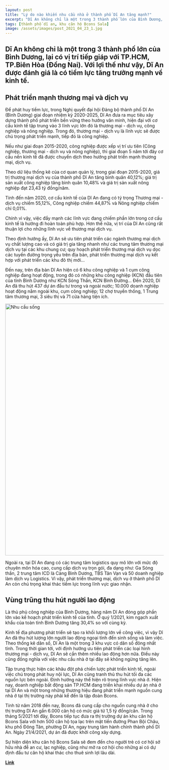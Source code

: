 ```yaml
---
layout: post
title: "Lý do nào khiến nhu cầu nhà ở thành phố Dĩ An tăng mạnh?"
excerpt: "Dĩ An không chỉ là một trong 3 thành phố lớn của Bình Dương, lại có vị trí tiếp giáp với TP.HCM, TP.Biên Hòa (Đồng Nai). Với lợi thế như vậy, Dĩ An được đánh giá là có tiềm lực tăng trưởng mạnh về kinh tế."
tags: [thành phố dĩ an, khu căn hộ Bcons Sala]
image: /assets/images/post_2021_04_23_1.jpg
---
```


## **Dĩ An không chỉ là một trong 3 thành phố lớn của Bình Dương, lại có vị trí tiếp giáp với TP.HCM, TP.Biên Hòa (Đồng Nai). Với lợi thế như vậy, Dĩ An được đánh giá là có tiềm lực tăng trưởng mạnh về kinh tế.**

## Phát triển mạnh thương mại và dịch vụ

Để phát huy tiềm lực, trong Nghị quyết đại hội Đảng bộ thành phố Dĩ An (Bình Dương) giai đoạn nhiệm kỳ 2020-2025, Dĩ An đưa ra mục tiêu xây dựng thành phố phát triển bền vững theo hướng văn minh, hiện đại với cơ cấu kinh tế tập trung vào 3 lĩnh vực lớn đó là thương mại - dịch vụ, công nghiệp và nông nghiệp. Trong đó, thương mại - dịch vụ là lĩnh vực sẽ được chú trọng phát triển mạnh, tiếp đó là công nghiệp.

Nếu như giai đoạn 2015-2020, công nghiệp được xếp vị trí ưu tiên (Công nghiệp, thương mại - dịch vụ và nông nghiệp), thì giai đoạn 5 năm tới đây cơ cấu nền kinh tế đã được chuyển dịch theo hướng phát triển mạnh thương mại, dịch vụ.

Theo dữ liệu thống kê của cơ quan quản lý, trong giai đoạn 2015-2020, giá trị thương mại dịch vụ của thành phố Dĩ An tăng bình quân 40,12%; giá trị sản xuất công nghiệp tăng bình quân 10,48% và giá trị sản xuất nông nghiệp đạt 23,43 tỷ đồng/năm.

Tính đến năm 2020, cơ cấu kinh tế của Dĩ An đang có tỷ trọng Thương mại - dịch vụ chiếm 55,12%, Công nghiệp chiếm 44,87% và Nông nghiệp chiếm chỉ 0,01%.

Chính vì vậy, việc đẩy mạnh các lĩnh vực đang chiếm phần lớn trong cơ cấu kinh tế là hướng đi hoàn toàn phù hợp. Hơn thế nữa, vị trí của Dĩ An cũng rất thuận lợi cho những lĩnh vực về thương mại dịch vụ.

Theo định hướng ấy, Dĩ An sẽ ưu tiên phát triển các ngành thương mại dịch vụ chất lượng cao và có giá trị gia tăng nhanh như các trung tâm thương mại dịch vụ tại các khu chung cư; quy hoạch phát triển thương mại dịch vụ dọc các tuyến đường trọng yếu trên địa bàn, phát triển thương mại dịch vụ kết hợp với phát triển các khu đô thị mới…

Đến nay, trên địa bàn Dĩ An hiện có 6 khu công nghiệp và 1 cụm công nghiệp đang hoạt động, trong đó có những khu công nghiệp (KCN) đầu tiên của tỉnh Bình Dương như KCN Sóng Thần, KCN Bình Đường… Đến 2020, Dĩ An đã thu hút 437 dự án đầu tư trong và ngoài nước; 10.000 doanh nghiệp hoạt động nằm ngoài khu, cụm công nghiệp; 12 chợ truyền thống, 1 Trung tâm thương mại, 3 siêu thị và 71 cửa hàng tiện ích.

<img alt="Nhu cầu sống" src="/assets/images/post_2021_04_23_1.jpg" width="800"/>

Ngoài ra, tại Dĩ An đang có các trung tâm logistics quy mô lớn với mức độ chuyên môn hóa cao, cung cấp dịch vụ trọn gói, đa dạng như: Ga Sóng thần, 2 trung tâm ICD là Cảng Bình Dương, TBS Tân Vạn và 50 doanh nghiệp làm dịch vụ Logistics. Vì vậy, phát triển thương mại, dịch vụ ở thành phố Dĩ An còn chú trọng khai thác tiềm lực trong lĩnh vực giao nhận.

## Vùng trũng thu hút người lao động

Là thủ phủ công nghiệp của Bình Dương, hàng năm Dĩ An đóng góp phần lớn vào kế hoạch phát triển kinh tế của tỉnh. Ở quý 1/2021, kim ngạch xuất khẩu của toàn tỉnh Bình Dương tăng 30,4% so với cùng kỳ.

Kinh tế địa phương phát triển sẽ tạo ra khối lượng lớn về công việc, vì vậy Dĩ An đã thu hút lượng lớn người lao động ngoại tỉnh đến sinh sống và làm việc. Theo thống kê dân số, Dĩ An là một trong 3 khu vực có dân số đông nhất tỉnh. Trong thời gian tới, với định hướng ưu tiên phát triển các loại hình thương mại - dịch vụ, Dĩ An sẽ cần thêm nhiều lao động hơn nữa. Điều này cũng đồng nghĩa với việc nhu cầu nhà ở tại đây sẽ không ngừng tăng lên.

Tập trung thực hiện các khâu đột phá chiến lược phát triển kinh tế, ngoài việc chú trọng phát huy nội lực, Dĩ An cũng tranh thủ thu hút tối đa các nguồn lực bên ngoài. Định hướng này thể hiện rõ trong lĩnh vực nhà ở. Hiện nay, doanh nghiệp bất động sản TP.HCM đang triển khai nhiều dự án nhà ở tại Dĩ An và một trong những thương hiệu đang phát triển mạnh nguồn cung nhà ở tại thị trường này phải kể đến là tập đoàn Bcons.

Tính từ năm 2018 đến nay, Bcons đã cung cấp cho nguồn cung nhà ở cho thị trường Dĩ An gần 6.000 căn hộ có mức giá từ 1,5 tỷ đồng/căn. Trong tháng 5/2021 tới đây, Bcons tiếp tục đưa ra thị trường dự án khu căn hộ Bcons Sala với hơn 500 căn hộ tọa lạc trên mặt tiền đường Phan Bội Châu, khu phố Đông Tân, phường Dĩ An, ngay trung tâm hành chính thành phố Dĩ An. Ngày 21/4/2021, dự án đã được khởi công xây dựng.

Sự hiện diện khu căn hộ Bcons Sala sẽ đem đến cho người trẻ có cơ hội sở hữu nhà để an cư, lạc nghiệp, cũng như mở ra cơ hội cho những ai có dự định đầu tư căn hộ khai thác cho thuê sinh lợi lâu dài.

**[Link](https://dantri.com.vn/bat-dong-san/di-an-kinh-te-phat-trien-nhu-cau-an-cu-va-thue-o-tang-manh-20210423062822362.htm)**